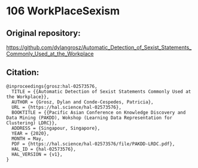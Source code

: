 # 106 WorkPlaceSexism

## Original repository:
https://github.com/dylangrosz/Automatic_Detection_of_Sexist_Statements_Commonly_Used_at_the_Workplace

## Citation:
```
@inproceedings{grosz:hal-02573576,
  TITLE = {{Automatic Detection of Sexist Statements Commonly Used at the Workplace}},
  AUTHOR = {Grosz, Dylan and Conde-Cespedes, Patricia},
  URL = {https://hal.science/hal-02573576},
  BOOKTITLE = {{Pacific Asian Conference on Knowledge Discovery and Data Mining (PAKDD), Wokshop (Learning Data Representation for Clustering) LDRC}},
  ADDRESS = {Singapour, Singapore},
  YEAR = {2020},
  MONTH = May,
  PDF = {https://hal.science/hal-02573576/file/PAKDD-LRDC.pdf},
  HAL_ID = {hal-02573576},
  HAL_VERSION = {v1},
}
```
